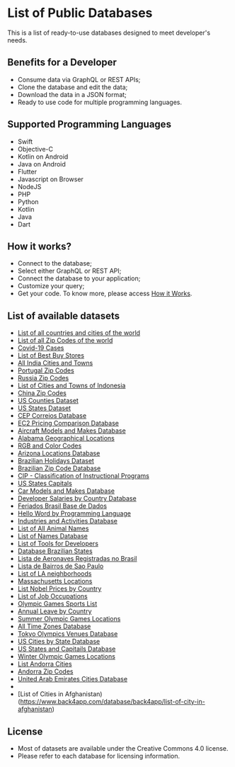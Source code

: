 # List of Public Databases
This is a list of ready-to-use databases designed to meet developer's needs. 
## Benefits for a Developer
- Consume data via GraphQL or REST APIs;
- Clone the database and edit the data; 
- Download the data in a JSON format;
- Ready to use code for multiple programming languages.
## Supported Programming Languages
- Swift 
- Objective-C
- Kotlin on Android
- Java on Android
- Flutter
- Javascript on Browser
- NodeJS
- PHP
- Python
- Kotlin
- Java
- Dart
## How it works?
- Connect to the database; 
- Select either GraphQL or REST API;
- Connect the database to your application;
- Customize your query;
- Get your code.
To know more, please access [How it Works](https://www.back4app.com/database/how-it-works).  
## List of available datasets
- [List of all countries and cities of the world](https://www.back4app.com/database/back4app/list-of-all-continents-countries-cities)
- [List of all Zip Codes of the world](https://www.back4app.com/database/back4app/zip-codes-all-countries-in-the-world)
- [Covid-19 Cases](https://www.back4app.com/database/back4app/coronavirus-covid-19-api)
- [List of Best Buy Stores](https://www.back4app.com/database/paul-datasets/best-buy-locations-list)
- [All India Cities and Towns](https://www.back4app.com/database/back4app/india-cities-database)
- [Portugal Zip Codes](https://www.back4app.com/database/back4app/portugal-zip-code-database)
- [Russia Zip Codes](https://www.back4app.com/database/back4app/russia-zip-code-database)
- [List of Cities and Towns of Indonesia](https://www.back4app.com/database/back4app/indonesia-cities-database)
- [China Zip Codes](https://www.back4app.com/database/back4app/china-zip-code-database)
- [US Counties Dataset](https://www.back4app.com/database/back4app/us-counties-api)
- [US States Dataset](https://www.back4app.com/database/back4app/usstates)
- [CEP Correios Database](https://www.back4app.com/database/back4app/api-cep-correios)
- [EC2 Pricing Comparison Database](https://www.back4app.com/database/back4app/ec2-price-comparison)
- [Aircraft Models and Makes Database](https://www.back4app.com/database/back4app/aircraft-make-and-model-list)
- [Alabama Geographical Locations](https://www.back4app.com/database/back4app/alabama-points-of-interest)
- [RGB and Color Codes](https://www.back4app.com/database/back4app/rgb-color-codes-and-names)
- [Arizona Locations Database](https://www.back4app.com/database/back4app/arizona-points-of-interest)
- [Brazilian Holidays Dataset](https://www.back4app.com/database/back4app/brazil-public-holidays-2020)
- [Brazilian Zip Code Database](https://www.back4app.com/database/back4app/brazil-zip-code-database)
- [CIP - Classification of Instructional Programs](https://www.back4app.com/database/back4app/cip-codes-instructional-programs)
- [US States Capitals](https://www.back4app.com/database/back4app/capitals-of-each-us-state)
- [Car Models and Makes Database](https://www.back4app.com/database/back4app/car-make-model-dataset)
- [Developer Salaries by Country Database](https://www.back4app.com/database/back4app/developer-salary-by-country)
- [Feriados Brasil Base de Dados](https://www.back4app.com/database/back4app/feriados-brasil-2020)
- [Hello Word by Programming Language](https://www.back4app.com/database/back4app/hello-world-in-all-programming-languages)
- [Industries and Activities Database](https://www.back4app.com/database/back4app/industries-and-activities)
- [List of All Animal Names](https://www.back4app.com/database/back4app/animal-dataset)
- [List of Names Database](https://www.back4app.com/database/back4app/list-of-names-dataset)
- [List of Tools for Developers](https://www.back4app.com/database/back4app/list-of-tools-for-developers)
- [Database Brazilian States](https://www.back4app.com/database/back4app/brazilian-state-list)
- [Lista de Aeronaves Registradas no Brasil](https://www.back4app.com/database/back4app/aeronaves-registradas-no-brasil)
- [Lista de Bairros de Sao Paulo](https://www.back4app.com/database/back4app/lista-bairros-cidade-sao-paulo)
- [List of LA neighborhoods](https://www.back4app.com/database/back4app/los-angeles-neighborhoods-api)
- [Massachusetts Locations](https://www.back4app.com/database/back4app/massachusetts-geographical-database)
- [List Nobel Prices by Country](https://www.back4app.com/database/back4app/highest-number-of-nobel-prize-winners-by-country)
- [List of Job Occupations](https://www.back4app.com/database/back4app/occupations-and-job-titles)
- [Olympic Games Sports List](https://www.back4app.com/database/back4app/olympics-2020-sports-list)
- [Annual Leave by Country](https://www.back4app.com/database/back4app/paid-vacation-by-country)
- [Summer Olympic Games Locations](https://www.back4app.com/database/back4app/which-countries-have-hosted-the%20summer-olympics)
- [All Time Zones Database](https://www.back4app.com/database/back4app/utc-time-zone-countries)
- [Tokyo Olympics Venues Database](https://www.back4app.com/database/back4app/tokyo-olympics-2020-venues)
- [US Cities by State Database](https://www.back4app.com/database/back4app/usa-by-state)
- [US States and Capitails Database](https://www.back4app.com/database/back4app/list-of-us-states-and-capitals)
- [Winter Olympic Games Locations](https://www.back4app.com/database/back4app/winter-olympics-host-countries-list)
- [List Andorra Cities](https://www.back4app.com/database/back4app/list-of-cities-in-andorra)
- [Andorra Zip Codes](https://www.back4app.com/database/back4app/andorra-postal-code)
- [United Arab Emirates Cities Database](https://www.back4app.com/database/back4app/list-of-all-cities-in-uae)
- 
- [List of Cities in Afghanistan) (https://www.back4app.com/database/back4app/list-of-city-in-afghanistan)

## License
- Most of datasets are available under the Creative Commons 4.0 license. 
- Please refer to each database for licensing information. 

